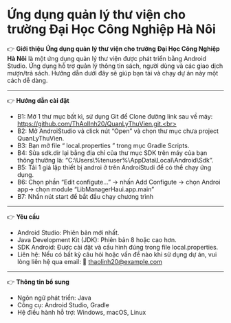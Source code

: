 
# Ứng dụng quản lý thư viện cho trường Đại Học Công Nghiệp Hà Nôi

:point_right: **Giới thiệu** 
**Ứng dụng quản lý thư viện cho trường Đại Học Công Nghiệp Hà Nôi** là một ứng dụng quản lý thư viện được phát triển bằng Android Studio. Ứng dụng hỗ trợ quản lý thông tin sách, người dùng và các giao dịch mượn/trả sách. Hướng dẫn dưới đây sẽ giúp bạn tải và chạy dự án này một cách dễ dàng.  

---

:point_right: **Hướng dẫn cài đặt**  

- B1: Mở 1 thư mục bất kì, sử dụng Git để Clone đường link sau về máy: https://github.com/ThAolInh20/QuanLyThuVien.git.<br>
- B2: Mở AndroiStudio và click nút “Open” và chọn thư mục chưa project QuanLyThuVien.<br>
- B3: Bạn mở file “ local.properties ” trong mục Gradle Scripts.<br>
- B4: Sửa sdk.dir lại bằng địa chỉ của thư mục SDK trên máy của bạn thông thường là: “C\:\\Users\\%tenuser%\\AppData\\Local\\Android\\Sdk”.<br>
- B5: Tải 1 giả lập thiết bị androi ở trên AndroiStudi để có thể chạy ứng dụng.<br>
- B6: Chọn phần “Edit configute…” -> nhấn Add Configute -> chọn Androi app-> chọn module “LibManagerHaui.app.main” <br>
- B7: Nhấn nút start để bắt đầu chạy chương trình<br>
---
:point_right: **Yêu cầu**
- Android Studio: Phiên bản mới nhất.<br>
- Java Development Kit (JDK): Phiên bản 8 hoặc cao hơn.<br>
- SDK Android: Được cài đặt và cấu hình đúng trong file local.properties.<br>
- Liên hệ:
Nếu có bất kỳ câu hỏi hoặc vấn đề nào khi sử dụng dự án, vui lòng liên hệ qua email:
📧 thaolinh20@example.com
---
:point_right: **Thông tin bổ sung**
- Ngôn ngữ phát triển: Java<br>
- Công cụ: Android Studio, Gradle<br>
- Hệ điều hành hỗ trợ: Windows, macOS, Linux<br>
